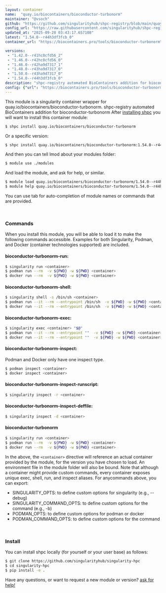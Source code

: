 ```yaml
---
layout: container
name:  "quay.io/biocontainers/bioconductor-turbonorm"
maintainer: "@vsoch"
github: "https://github.com/singularityhub/shpc-registry/blob/main/quay.io/biocontainers/bioconductor-turbonorm/container.yaml"
config_url: "https://raw.githubusercontent.com/singularityhub/shpc-registry/main/quay.io/biocontainers/bioconductor-turbonorm/container.yaml"
updated_at: "2025-09-28 03:43:17.657108"
latest: "1.54.0--r44h3df3fcb_0"
container_url: "https://biocontainers.pro/tools/bioconductor-turbonorm"

versions:
 - "1.42.0--r41hc0cfd56_2"
 - "1.46.0--r42hc0cfd56_0"
 - "1.46.0--r42ha9d7317_1"
 - "1.48.0--r43ha9d7317_0"
 - "1.50.0--r43ha9d7317_0"
 - "1.54.0--r44h3df3fcb_0"
description: "shpc-registry automated BioContainers addition for bioconductor-turbonorm"
config: {"url": "https://biocontainers.pro/tools/bioconductor-turbonorm", "maintainer": "@vsoch", "description": "shpc-registry automated BioContainers addition for bioconductor-turbonorm", "latest": {"1.54.0--r44h3df3fcb_0": "sha256:b74c237110c04acc02c69178fb9e83244832fbe8bb079f8784798aa669977d99"}, "tags": {"1.42.0--r41hc0cfd56_2": "sha256:6c8c83fb3f1bfdc51bdfdd03c289fffb2ed70bbc9b88c1a70f53fd291cb3ad59", "1.46.0--r42hc0cfd56_0": "sha256:7639459e855ff0ad59e9f0ca8dc56a09f342305023d882a23588c7b1b9e05511", "1.46.0--r42ha9d7317_1": "sha256:9f5fd72c96aa7cc0a61bd39e6d4c0d8701a9fddc4d09bfe0255016c9ee646788", "1.48.0--r43ha9d7317_0": "sha256:7dc6598cc80147f35d2a89730a5395df9b224ced7bf8da4dcd892638ef5990a8", "1.50.0--r43ha9d7317_0": "sha256:36f18c36cbe4e17917fdcf440733bd3ab85ab461b6b423be2651c250a319e161", "1.54.0--r44h3df3fcb_0": "sha256:b74c237110c04acc02c69178fb9e83244832fbe8bb079f8784798aa669977d99"}, "docker": "quay.io/biocontainers/bioconductor-turbonorm"}
---
```


This module is a singularity container wrapper for quay.io/biocontainers/bioconductor-turbonorm.
shpc-registry automated BioContainers addition for bioconductor-turbonorm
After [installing shpc](#install) you will want to install this container module:


```bash
$ shpc install quay.io/biocontainers/bioconductor-turbonorm
```

Or a specific version:

```bash
$ shpc install quay.io/biocontainers/bioconductor-turbonorm:1.54.0--r44h3df3fcb_0
```

And then you can tell lmod about your modules folder:

```bash
$ module use ./modules
```

And load the module, and ask for help, or similar.

```bash
$ module load quay.io/biocontainers/bioconductor-turbonorm/1.54.0--r44h3df3fcb_0
$ module help quay.io/biocontainers/bioconductor-turbonorm/1.54.0--r44h3df3fcb_0
```

You can use tab for auto-completion of module names or commands that are provided.

<br>

### Commands

When you install this module, you will be able to load it to make the following commands accessible.
Examples for both Singularity, Podman, and Docker (container technologies supported) are included.

#### bioconductor-turbonorm-run:

```bash
$ singularity run <container>
$ podman run --rm  -v ${PWD} -w ${PWD} <container>
$ docker run --rm  -v ${PWD} -w ${PWD} <container>
```

#### bioconductor-turbonorm-shell:

```bash
$ singularity shell -s /bin/sh <container>
$ podman run --it --rm --entrypoint /bin/sh  -v ${PWD} -w ${PWD} <container>
$ docker run --it --rm --entrypoint /bin/sh  -v ${PWD} -w ${PWD} <container>
```

#### bioconductor-turbonorm-exec:

```bash
$ singularity exec <container> "$@"
$ podman run --it --rm --entrypoint ""  -v ${PWD} -w ${PWD} <container> "$@"
$ docker run --it --rm --entrypoint ""  -v ${PWD} -w ${PWD} <container> "$@"
```

#### bioconductor-turbonorm-inspect:

Podman and Docker only have one inspect type.

```bash
$ podman inspect <container>
$ docker inspect <container>
```

#### bioconductor-turbonorm-inspect-runscript:

```bash
$ singularity inspect -r <container>
```

#### bioconductor-turbonorm-inspect-deffile:

```bash
$ singularity inspect -d <container>
```



#### bioconductor-turbonorm

```bash
$ singularity run <container>
$ podman run --rm  -v ${PWD} -w ${PWD} <container>
$ docker run --rm  -v ${PWD} -w ${PWD} <container>
```


In the above, the `<container>` directive will reference an actual container provided
by the module, for the version you have chosen to load. An environment file in the
module folder will also be bound. Note that although a container
might provide custom commands, every container exposes unique exec, shell, run, and
inspect aliases. For anycommands above, you can export:

 - SINGULARITY_OPTS: to define custom options for singularity (e.g., --debug)
 - SINGULARITY_COMMAND_OPTS: to define custom options for the command (e.g., -b)
 - PODMAN_OPTS: to define custom options for podman or docker
 - PODMAN_COMMAND_OPTS: to define custom options for the command

<br>

### Install

You can install shpc locally (for yourself or your user base) as follows:

```bash
$ git clone https://github.com/singularityhub/singularity-hpc
$ cd singularity-hpc
$ pip install -e .
```

Have any questions, or want to request a new module or version? [ask for help!](https://github.com/singularityhub/singularity-hpc/issues)